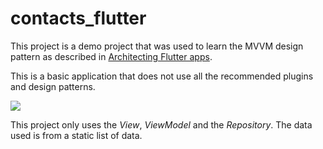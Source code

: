 # contacts_flutter

This project is a demo project that was used to learn the MVVM design pattern as described in [Architecting Flutter apps](https://docs.flutter.dev/app-architecture).

This is a basic application that does not use all the recommended plugins and design patterns.

![](C:\Users\vent0\Dropbox\Flutter\flutter_architecture.drawio.png)

This project only uses the *View*, *ViewModel* and the *Repository*. The data used is from a static list of data.
